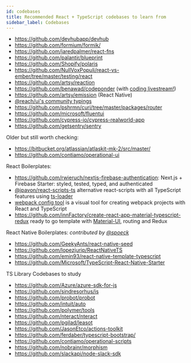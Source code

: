 ```yaml
---
id: codebases
title: Recommended React + TypeScript codebases to learn from
sidebar_label: Codebases
---
```


-   https://github.com/devhubapp/devhub
-   https://github.com/formium/formik/
-   https://github.com/jaredpalmer/react-fns
-   https://github.com/palantir/blueprint
-   https://github.com/Shopify/polaris
-   https://github.com/NullVoxPopuli/react-vs-ember/tree/master/testing/react
-   https://github.com/artsy/reaction
-   https://github.com/benawad/codeponder (with [coding livestream!](https://www.youtube.com/watch?v=D8IJOwdNSkc&list=PLN3n1USn4xlnI6kwzI8WrNgSdG4Z6daCq))
-   https://github.com/artsy/emission (React Native)
-   [@reach/ui's community typings](https://github.com/reach/reach-ui/pull/105)
-   https://github.com/pshrmn/curi/tree/master/packages/router
-   https://github.com/microsoft/fluentui
-   https://github.com/cypress-io/cypress-realworld-app
-   https://github.com/getsentry/sentry

Older but still worth checking:

-   https://bitbucket.org/atlassian/atlaskit-mk-2/src/master/
-   https://github.com/contiamo/operational-ui

React Boilerplates:

-   https://github.com/rwieruch/nextjs-firebase-authentication: Next.js + Firebase Starter: styled, tested, typed, and authenticated
-   [@jpavon/react-scripts-ts](https://github.com/jpavon/react-scripts-ts) alternative react-scripts with all TypeScript features using [ts-loader](https://github.com/TypeStrong/ts-loader)
-   [webpack config tool](https://webpack.jakoblind.no/) is a visual tool for creating webpack projects with React and TypeScript
-   <https://github.com/innFactory/create-react-app-material-typescript-redux> ready to go template with [Material-UI](https://material-ui.com/), routing and Redux

React Native Boilerplates: _contributed by [@spoeck](https://github.com/typescript-cheatsheets/react-typescript-cheatsheet/pull/20)_

-   https://github.com/GeekyAnts/react-native-seed
-   https://github.com/lopezjurip/ReactNativeTS
-   https://github.com/emin93/react-native-template-typescript
-   <https://github.com/Microsoft/TypeScript-React-Native-Starter>

TS Library Codebases to study

-   https://github.com/Azure/azure-sdk-for-js
-   https://github.com/sindresorhus/is
-   https://github.com/probot/probot
-   https://github.com/intuit/auto
-   https://github.com/polymer/tools
-   https://github.com/nteract/nteract
-   https://github.com/pgilad/leasot
-   https://github.com/JasonEtco/actions-toolkit
-   https://github.com/ferdaber/typescript-bootstrap/
-   https://github.com/contiamo/operational-scripts
-   https://github.com/nobrainr/morphism
-   https://github.com/slackapi/node-slack-sdk
